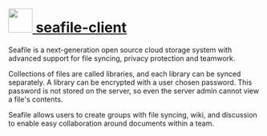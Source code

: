 # [<img src="" height="48" width="48" /> seafile-client](https://chocolatey.org/packages/seafile-client)

Seafile is a next-generation open source cloud storage system with advanced support for file syncing, privacy protection and teamwork.

Collections of files are called libraries, and each library can be synced separately. A library can be encrypted with a user chosen password.
This password is not stored on the server, so even the server admin cannot view a file's contents.

Seafile allows users to create groups with file syncing, wiki, and discussion to enable easy collaboration around documents within a team.
